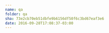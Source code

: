 ```yaml
---
name: qa
folder: qa
sha: 73e2cb70eb51dbfe9b6156df50f6c3bd67eaf3e6
date: 2016-09-28T17:08:37-03:00
---
```

